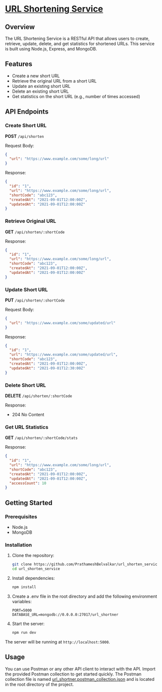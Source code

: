 # [URL Shortening Service](https://roadmap.sh/projects/url-shortening-service)

## Overview

The URL Shortening Service is a RESTful API that allows users to create, retrieve, update, delete, and get statistics for shortened URLs. This service is built using Node.js, Express, and MongoDB.

## Features

- Create a new short URL
- Retrieve the original URL from a short URL
- Update an existing short URL
- Delete an existing short URL
- Get statistics on the short URL (e.g., number of times accessed)

## API Endpoints

### Create Short URL

**POST** `/api/shorten`

Request Body:

```json
{
  "url": "https://www.example.com/some/long/url"
}
```

Response:

```json
{
  "id": "1",
  "url": "https://www.example.com/some/long/url",
  "shortCode": "abc123",
  "createdAt": "2021-09-01T12:00:00Z",
  "updatedAt": "2021-09-01T12:00:00Z"
}
```

### Retrieve Original URL

**GET** `/api/shorten/:shortCode`

Response:

```json
{
  "id": "1",
  "url": "https://www.example.com/some/long/url",
  "shortCode": "abc123",
  "createdAt": "2021-09-01T12:00:00Z",
  "updatedAt": "2021-09-01T12:00:00Z"
}
```

### Update Short URL

**PUT** `/api/shorten/:shortCode`

Request Body:

```json
{
  "url": "https://www.example.com/some/updated/url"
}
```

Response:

```json
{
  "id": "1",
  "url": "https://www.example.com/some/updated/url",
  "shortCode": "abc123",
  "createdAt": "2021-09-01T12:00:00Z",
  "updatedAt": "2021-09-01T12:30:00Z"
}
```

### Delete Short URL

**DELETE** `/api/shorten/:shortCode`

Response:

- 204 No Content

### Get URL Statistics

**GET** `/api/shorten/:shortCode/stats`

Response:

```json
{
  "id": "1",
  "url": "https://www.example.com/some/long/url",
  "shortCode": "abc123",
  "createdAt": "2021-09-01T12:00:00Z",
  "updatedAt": "2021-09-01T12:00:00Z",
  "accessCount": 10
}
```

## Getting Started

### Prerequisites

- Node.js
- MongoDB

### Installation

1. Clone the repository:

   ```sh
   git clone https://github.com/PrathameshBelvalkar/url_shorten_service.git
   cd url_shorten_service
   ```

2. Install dependencies:

   ```sh
   npm install
   ```

3. Create a .env file in the root directory and add the following environment variables:

   ```env
   PORT=5000
   DATABASE_URL=mongodb://0.0.0.0:27017/url_shortner
   ```

4. Start the server:
   ```sh
   npm run dev
   ```

The server will be running at `http://localhost:5000`.

## Usage

You can use Postman or any other API client to interact with the API. Import the provided Postman collection to get started quickly. The Postman collection file is named [url_shortner.postman_collection.json](./url_shortner.postman_collection.json) and is located in the root directory of the project.
